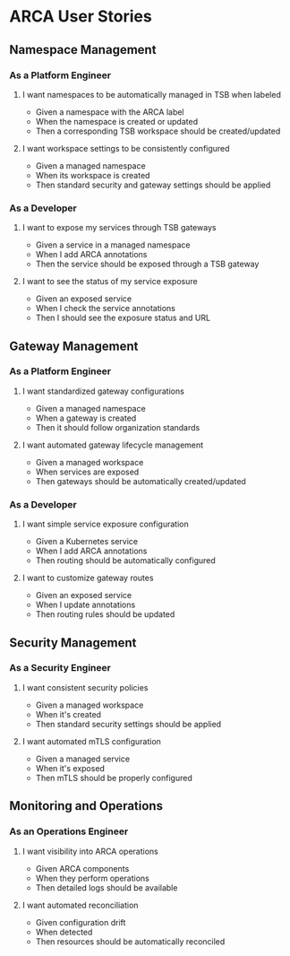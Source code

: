 # ARCA User Stories

## Namespace Management

### As a Platform Engineer
1. I want namespaces to be automatically managed in TSB when labeled
   - Given a namespace with the ARCA label
   - When the namespace is created or updated
   - Then a corresponding TSB workspace should be created/updated

2. I want workspace settings to be consistently configured
   - Given a managed namespace
   - When its workspace is created
   - Then standard security and gateway settings should be applied

### As a Developer
1. I want to expose my services through TSB gateways
   - Given a service in a managed namespace
   - When I add ARCA annotations
   - Then the service should be exposed through a TSB gateway

2. I want to see the status of my service exposure
   - Given an exposed service
   - When I check the service annotations
   - Then I should see the exposure status and URL

## Gateway Management

### As a Platform Engineer
1. I want standardized gateway configurations
   - Given a managed namespace
   - When a gateway is created
   - Then it should follow organization standards

2. I want automated gateway lifecycle management
   - Given a managed workspace
   - When services are exposed
   - Then gateways should be automatically created/updated

### As a Developer
1. I want simple service exposure configuration
   - Given a Kubernetes service
   - When I add ARCA annotations
   - Then routing should be automatically configured

2. I want to customize gateway routes
   - Given an exposed service
   - When I update annotations
   - Then routing rules should be updated

## Security Management

### As a Security Engineer
1. I want consistent security policies
   - Given a managed workspace
   - When it's created
   - Then standard security settings should be applied

2. I want automated mTLS configuration
   - Given a managed service
   - When it's exposed
   - Then mTLS should be properly configured

## Monitoring and Operations

### As an Operations Engineer
1. I want visibility into ARCA operations
   - Given ARCA components
   - When they perform operations
   - Then detailed logs should be available

2. I want automated reconciliation
   - Given configuration drift
   - When detected
   - Then resources should be automatically reconciled 